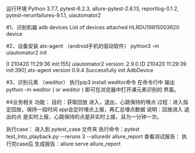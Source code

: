 运行环境 Python 3.7.7, pytest-6.2.3, allure-pytest-2.8.13, reportlog-0.1.2, pytest-rerunfailures-9.1.1, uiautomator2


#1、识别机器
 adb devices
List of devices attached
HLRDU19815003620	device


#2、设备安装 atx-agent （android手机的驱动软件）
 python3 -m uiautomator2 init

[I 210420 11:29:36 init:155] uiautomator2 version: 2.9.0
[D 210420 11:29:39 init:390] atx-agent version 0.9.4
Successfully init AdbDevice

#3、识别元素 （weditor）
执行pip3 install weditor命令
在命令行中 输出 python -m weditor ( or weditor )
即可在浏览器中打开课元素识别的 界面。

#4业务相关
功能：
   目的：获取回放 进入，退出，心跳保持的埋点
   过程：进入指定回放，保持一段时间 app会定时埋点上报，再汇总埋点数据
   说明：回放进入 退出的点 是实时上报，心跳保持的点是非实时上报，且为一分钟一次。

执行case：
   进入到 pytest_case 文件夹
   执行命令：pytest test_Into_playback.py --reruns 3 --alluredir allure_report
查看测试报告：
   执行完case后 生成报告：allure serve allure_report
